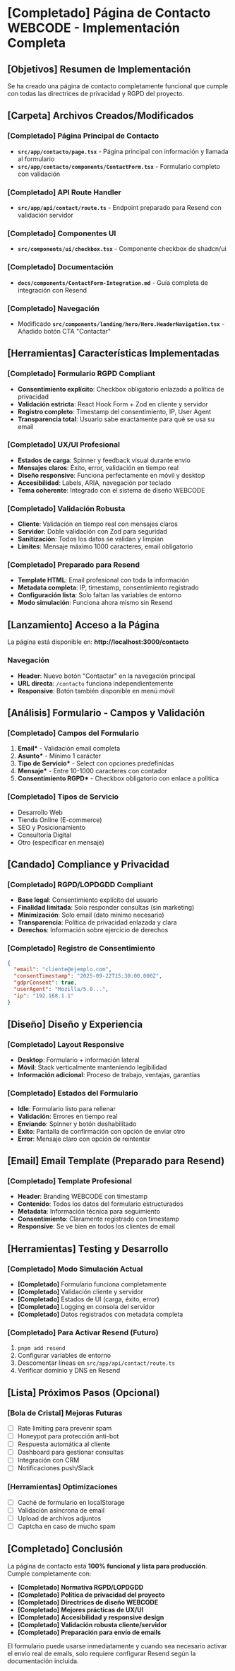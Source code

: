 # **[Completado]** Página de Contacto WEBCODE - Implementación Completa

## **[Objetivos]** Resumen de Implementación

Se ha creado una página de contacto completamente funcional que cumple con todas las directrices de privacidad y RGPD del proyecto.

## **[Carpeta]** Archivos Creados/Modificados

### **[Completado]** Página Principal de Contacto

- **`src/app/contacto/page.tsx`** - Página principal con información y llamada al formulario
- **`src/app/contacto/components/ContactForm.tsx`** - Formulario completo con validación

### **[Completado]** API Route Handler

- **`src/app/api/contact/route.ts`** - Endpoint preparado para Resend con validación servidor

### **[Completado]** Componentes UI

- **`src/components/ui/checkbox.tsx`** - Componente checkbox de shadcn/ui

### **[Completado]** Documentación

- **`docs/components/ContactForm-Integration.md`** - Guía completa de integración con Resend

### **[Completado]** Navegación

- Modificado **`src/components/landing/hero/Hero.HeaderNavigation.tsx`** - Añadido botón CTA "Contactar"

## **[Herramientas]** Características Implementadas

### **[Completado]** Formulario RGPD Compliant

- **Consentimiento explícito**: Checkbox obligatorio enlazado a política de privacidad
- **Validación estricta**: React Hook Form + Zod en cliente y servidor
- **Registro completo**: Timestamp del consentimiento, IP, User Agent
- **Transparencia total**: Usuario sabe exactamente para qué se usa su email

### **[Completado]** UX/UI Profesional

- **Estados de carga**: Spinner y feedback visual durante envío
- **Mensajes claros**: Éxito, error, validación en tiempo real
- **Diseño responsive**: Funciona perfectamente en móvil y desktop
- **Accesibilidad**: Labels, ARIA, navegación por teclado
- **Tema coherente**: Integrado con el sistema de diseño WEBCODE

### **[Completado]** Validación Robusta

- **Cliente**: Validación en tiempo real con mensajes claros
- **Servidor**: Doble validación con Zod para seguridad
- **Sanitización**: Todos los datos se validan y limpian
- **Límites**: Mensaje máximo 1000 caracteres, email obligatorio

### **[Completado]** Preparado para Resend

- **Template HTML**: Email profesional con toda la información
- **Metadata completa**: IP, timestamp, consentimiento registrado
- **Configuración lista**: Solo faltan las variables de entorno
- **Modo simulación**: Funciona ahora mismo sin Resend

## **[Lanzamiento]** Acceso a la Página

La página está disponible en: **http://localhost:3000/contacto**

### Navegación

- **Header**: Nuevo botón "Contactar" en la navegación principal
- **URL directa**: `/contacto` funciona independientemente
- **Responsive**: Botón también disponible en menú móvil

## **[Análisis]** Formulario - Campos y Validación

### **[Completado]** Campos del Formulario

1. **Email\*** - Validación email completa
2. **Asunto\*** - Mínimo 1 carácter
3. **Tipo de Servicio\*** - Select con opciones predefinidas
4. **Mensaje\*** - Entre 10-1000 caracteres con contador
5. **Consentimiento RGPD\*** - Checkbox obligatorio con enlace a política

### **[Completado]** Tipos de Servicio

- Desarrollo Web
- Tienda Online (E-commerce)
- SEO y Posicionamiento
- Consultoría Digital
- Otro (especificar en mensaje)

## **[Candado]** Compliance y Privacidad

### **[Completado]** RGPD/LOPDGDD Compliant

- **Base legal**: Consentimiento explícito del usuario
- **Finalidad limitada**: Solo responder consultas (sin marketing)
- **Minimización**: Solo email (dato mínimo necesario)
- **Transparencia**: Política de privacidad enlazada y clara
- **Derechos**: Información sobre ejercicio de derechos

### **[Completado]** Registro de Consentimiento

```json
{
  "email": "cliente@ejemplo.com",
  "consentTimestamp": "2025-09-22T15:30:00.000Z",
  "gdprConsent": true,
  "userAgent": "Mozilla/5.0...",
  "ip": "192.168.1.1"
}
```

## **[Diseño]** Diseño y Experiencia

### **[Completado]** Layout Responsive

- **Desktop**: Formulario + información lateral
- **Móvil**: Stack verticalmente manteniendo legibilidad
- **Información adicional**: Proceso de trabajo, ventajas, garantías

### **[Completado]** Estados del Formulario

- **Idle**: Formulario listo para rellenar
- **Validación**: Errores en tiempo real
- **Enviando**: Spinner y botón deshabilitado
- **Éxito**: Pantalla de confirmación con opción de enviar otro
- **Error**: Mensaje claro con opción de reintentar

## **[Email]** Email Template (Preparado para Resend)

### **[Completado]** Template Profesional

- **Header**: Branding WEBCODE con timestamp
- **Contenido**: Todos los datos del formulario estructurados
- **Metadata**: Información técnica para seguimiento
- **Consentimiento**: Claramente registrado con timestamp
- **Responsive**: Se ve bien en todos los clientes de email

## **[Herramientas]** Testing y Desarrollo

### **[Completado]** Modo Simulación Actual

- **[Completado]** Formulario funciona completamente
- **[Completado]** Validación cliente y servidor
- **[Completado]** Estados de UI (carga, éxito, error)
- **[Completado]** Logging en consola del servidor
- **[Completado]** Datos registrados con metadata completa

### **[Completado]** Para Activar Resend (Futuro)

1. `pnpm add resend`
2. Configurar variables de entorno
3. Descomentar líneas en `src/app/api/contact/route.ts`
4. Verificar dominio y DNS en Resend

## **[Lista]** Próximos Pasos (Opcional)

### **[Bola de Cristal]** Mejoras Futuras

- [ ] Rate limiting para prevenir spam
- [ ] Honeypot para protección anti-bot
- [ ] Respuesta automática al cliente
- [ ] Dashboard para gestionar consultas
- [ ] Integración con CRM
- [ ] Notificaciones push/Slack

### **[Herramientas]** Optimizaciones

- [ ] Caché de formulario en localStorage
- [ ] Validación asíncrona de email
- [ ] Upload de archivos adjuntos
- [ ] Captcha en caso de mucho spam

## **[Completado]** Conclusión

La página de contacto está **100% funcional y lista para producción**. Cumple completamente con:

- **[Completado]** **Normativa RGPD/LOPDGDD**
- **[Completado]** **Política de privacidad del proyecto**
- **[Completado]** **Directrices de diseño WEBCODE**
- **[Completado]** **Mejores prácticas de UX/UI**
- **[Completado]** **Accesibilidad y responsive design**
- **[Completado]** **Validación robusta cliente/servidor**
- **[Completado]** **Preparación para envío de emails**

El formulario puede usarse inmediatamente y cuando sea necesario activar el envío real de emails, solo requiere configurar Resend según la documentación incluida.
